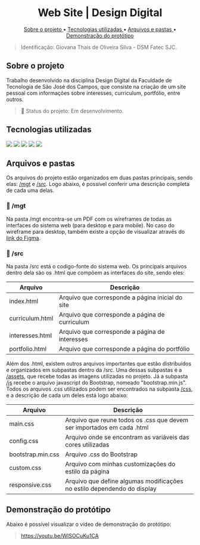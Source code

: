 <h1 align="center">
  <a id="topo"> Web Site | Design Digital </a>
</h1>

<p align="center"> 
  <a href="#sobre-projeto"> Sobre o projeto </a> • <a href="#tecnologias">Tecnologias utilizadas </a> • <a href="#arquivos-pastas"> Arquivos e pastas </a> • <a href="#prototipo"> Demonstração do protótipo </a>
</p>

>Identificação: Giovana Thaís de Oliveira Silva - DSM Fatec SJC.

## <a id="sobre-projeto"> Sobre o projeto </a>
Trabalho desenvolvido na disciplina Design Digital da Faculdade de Tecnologia de São José dos Campos, que consiste na criação de um site pessoal com informações sobre interesses, curriculum, portfólio, entre outros.

>📌 Status do projeto: Em desenvolvimento.

## <a id="tecnologias"> Tecnologias utilizadas </a>

<img src="https://img.shields.io/badge/HTML5-E34F26?style=for-the-badge&logo=html5&logoColor=white" /> <img src="https://img.shields.io/badge/CSS3-1572B6?style=for-the-badge&logo=css3&logoColor=whit" /> <img src="https://img.shields.io/badge/JavaScript-F7DF1E?style=for-the-badge&logo=javascript&logoColor=black" /> <img src="https://img.shields.io/badge/Bootstrap-563D7C?style=for-the-badge&logo=bootstrap&logoColor=white" /> <img src="https://img.shields.io/badge/Figma-F24E1E?style=for-the-badge&logo=Figma&logoColor=white" />

## <a id="arquivos-pastas"> Arquivos e pastas </a>
Os arquivos do projeto estão organizados em duas pastas principais, sendo elas: <a href="https://github.com/gioliveirass/fatec-design-digital-2021-1/tree/main/mgt">/mgt</a> e <a href="https://github.com/gioliveirass/fatec-design-digital-2021-1/tree/main/src">/src</a>. Logo abaixo, é possível conferir uma descrição completa de cada uma delas.

### 📁 /mgt
Na pasta /mgt encontra-se um PDF com os wireframes de todas as interfaces do sistema web (para desktop e para mobile). No caso do wireframe para desktop, também existe a opção de visualizar através do <a href="https://www.figma.com/proto/Cx0eIMqmYycnW9XM1prhxy/FATEC---Design-Digital-2021%2F1?node-id=2%3A3&scaling=min-zoom">link do Figma</a>.

### 📁 /src
Na pasta /src está o codigo-fonte do sistema web. Os principais arquivos dentro dela são os .html que compõem as interfaces do site, sendo eles:


Arquivo | Descrição 
--------|-----------------------------------------------------
index.html | Arquivo que corresponde a página inicial do site
curriculum.html | Arquivo que corresponde a página de curriculum
interesses.html | Arquivo que corresponde a página de interesses
portfolio.html | Arquivo que corresponde a página do portfólio

Além dos .html, existem outros arquivos importantes que estão distribuidos e organizados em subpastas dentro da /src. Uma dessas subpastas é a <a href="https://github.com/gioliveirass/fatec-design-digital-2021-1/tree/main/src/assets">/assets</a>, que recebe todas as imagens utilizadas no projeto. Já a subpasta <a href="https://github.com/gioliveirass/fatec-design-digital-2021-1/tree/main/src/js">/js</a> recebe o arquivo javascript do Bootstrap, nomeado "bootstrap.min.js". Todos os arquivos .css utilizados podem ser encontrados na subpasta <a href="https://github.com/gioliveirass/fatec-design-digital-2021-1/tree/main/src/css">/css</a>, e a descrição de cada um deles está logo abaixo:

Arquivo | Descrição 
--------|-----------------------------------------------------
main.css | Arquivo que reune todos os .css que devem ser importados em cada .html
config.css | Arquivo onde se encontram as variáveis das cores utilizadas
bootstrap.min.css | Arquivo .css do Bootstrap
custom.css | Arquivo com minhas customizações do estilo da página
responsive.css | Arquivo que define algumas modificações no estilo dependendo do display

## <a id="prototipo"> Demonstração do protótipo </a>
Abaixo é possível visualizar o vídeo de demonstração do protótipo:

> https://youtu.be/WISOCuKu1CA